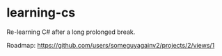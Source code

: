 # learning-cs
Re-learning C# after a long prolonged break.

Roadmap: https://github.com/users/someguyagainv2/projects/2/views/1
